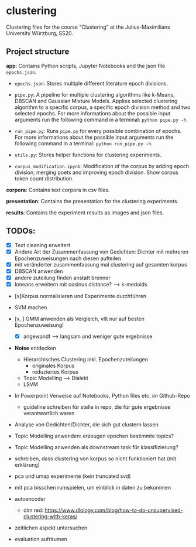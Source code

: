# clustering
Clustering files for the course "Clustering" at the Julius-Maximilians University Würzburg, SS20.


## Project structure

**app**: Contains Python scripts, Jupyter Notebooks and the json file `epochs.json`.
- `epochs.json`: Stores multiple different literature epoch divisions.

- `pipe.py`: A pipeline for multiple clustering algorithms like k-Means, DBSCAN and Gaussian Mixture Models. Applies selected clustering algorithm to a specific corpus, a specific epoch division method and two selected epochs. For more informations about the possible input arguments run the following command in a terminal: `python pipe.py -h`. 
- `run_pipe.py`: Runs `pipe.py` for every possible combination of epochs. For more informations about the possible input arguments run the following command in a terminal: `python run_pipe.py -h`. 
- `utils.py`: Stores helper functions for clustering experiments.

- `corpus_modification.ipynb`: Modification of the corpus by adding epoch division, merging poets and improving epoch division. Show corpus token count 
distribution. 


**corpora**: Contains text corpora in csv files.

**presentation**: Contains the presentation for the clustering experiments.

**results**: Contains the experiment results as images and json files.

## TODOs:

- [x] Text cleaning erweitert
- [x] Andere Art der Zusammenfassung von Gedichten: Dichter mit mehreren Epochenzuweisungen nach diesen aufteilen
- [x] mit veränderter zusammenfassung mal clustering auf gesamten korpus
- [x] DBSCAN anwenden
- [x] andere zuteilung finden anstatt brenner
- [x] kmeans erweitern mit cosinus distance? --> k-medoids
- [x]Korpus normalisieren und Experimente durchführen
- SVM machen

- [x, ] GMM anwenden als Vergleich, vllt nur auf besten Epochenzuweisung!
	- [x] angewandt --> langsam und weniger gute ergebnisse

- **Noise** entdecken
	- Hierarchisches Clustering inkl. Epochenzuteilungen
		- originales Korpus
		- reduziertes Korpus
	- Topic Modelling --> Dialekt
	- LSVM
- In Powerpoint Verweise auf Notebooks, Python files etc. im Github-Repo
	- guideline schreiben für stelle in repo, die für gute ergebnisse verantwortlich waren
- Analyse von Gedichten/Dichter, die sich gut clustern lassen
- Topic Modelling anwenden: erzeugen epochen bestimmte topics?
- Topic Modelling anwenden als downstream task für klassifizierung?
- schreiben, dass clustering von korpus so nicht funktioniert hat (mit erklärung)
- pca und umap experimente (kein truncated svd)
- mit pca bisschen rumspielen, um einblick in daten zu bekommen
- autoencoder
	- dim red: https://www.dlology.com/blog/how-to-do-unsupervised-clustering-with-keras/
- zeitlichen aspekt untersuchen
- evaluation aufräumen














